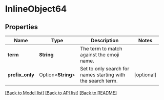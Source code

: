 # InlineObject64

## Properties

Name | Type | Description | Notes
------------ | ------------- | ------------- | -------------
**term** | **String** | The term to match against the emoji name. | 
**prefix_only** | Option<**String**> | Set to only search for names starting with the search term. | [optional]

[[Back to Model list]](../README.md#documentation-for-models) [[Back to API list]](../README.md#documentation-for-api-endpoints) [[Back to README]](../README.md)


